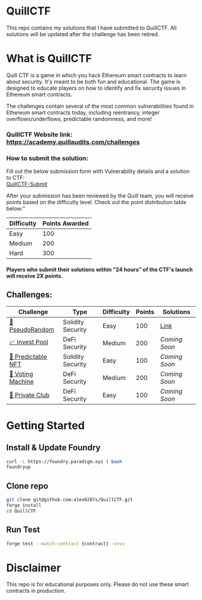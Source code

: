 # QuillCTF

This repo contains my solutions that I have submitted to QuillCTF. All solutions will be updated after the challenge has been retired.

# What is QuillCTF

Quill CTF is a game in which you hack Ethereum smart contracts to learn about security. It's meant to be both fun and educational. The game is designed to educate players on how to identify and fix security issues in Ethereum smart contracts.

The challenges contain several of the most common vulnerabilities found in Ethereum smart contracts today, including reentrancy, integer overflows/underflows, predictable randomness, and more!

### QuillCTF Website link: https://academy.quillaudits.com/challenges

### How to submit the solution:

Fill out the below submission form with Vulnerability details and a solution to CTF:  
[QuillCTF-Submit](https://quillaudits.typeform.com/QuillCTF#task=submit-solution)

After your submission has been reviewed by the Quill team, you will receive points based on the difficulty level. Check out the point distribution table below:"

| Difficulty | Points Awarded |
| ---------- | -------------- |
| Easy       | 100            |
| Medium     | 200            |
| Hard       | 300            |

#### Players who submit their solutions within “24 hours” of the CTF's launch will receive 2X points.

## Challenges:

| Challenge                                                                                            | Type              | Difficulty | Points | Solutions                                                                                |
| ---------------------------------------------------------------------------------------------------- | ----------------- | ---------- | ------ | ---------------------------------------------------------------------------------------- |
| [🎲 PseudoRandom](https://academy.quillaudits.com/challenges/quillctf-challenges/pseudorandom)       | Solidity Security | Easy       | 100    | [Link](https://github.com/alex0207s/QuillCTF/blob/main/src/PseudoRandom/PseudoRandom.md) |
| [📈 Invest Pool](https://academy.quillaudits.com/challenges/quillctf-challenges/invest-pool)         | DeFi Security     | Medium     | 200    | _Coming Soon_                                                                            |
| [🙈 Predictable NFT](https://academy.quillaudits.com/challenges/quillctf-challenges/predictable-nft) | Solidity Security | Easy       | 100    | _Coming Soon_                                                                            |
| [📇 Voting Machine](https://academy.quillaudits.com/challenges/quillctf-challenges/voting-machine)   | DeFi Security     | Medium     | 200    | _Coming Soon_                                                                            |
| [🕺 Private Club](https://academy.quillaudits.com/challenges/quillctf-challenges/private-club)       | DeFi Security     | Easy       | 100    | _Coming Soon_                                                                            |

# Getting Started

## Install & Update Foundry

```sh
curl -L https://foundry.paradigm.xyz | bash
foundryup
```

## Clone repo

```sh
git clone git@github.com:alex0207s/QuillCTF.git
forge install
cd QuillCTF
```

## Run Test

```sh
forge test --match-contract {contract} -vvvv
```

# Disclaimer

This repo is for educational purposes only. Please do not use these smart contracts in production.
